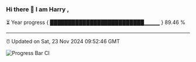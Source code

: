 ### Hi there 👋 I am Harry , 

⏳ Year progress { ██████████████████████████▁▁▁▁ } 89.46 %

---

⏰ Updated on Sat, 23 Nov 2024 09:52:46 GMT

![Progress Bar CI](https://github.com/duykhang68/duykhang68/workflows/Progress%20Bar%20CI/badge.svg)

